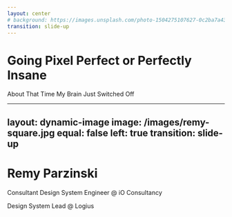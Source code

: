 ```yaml
---
layout: center
# background: https://images.unsplash.com/photo-1504275107627-0c2ba7a43dba?crop=entropy&cs=tinysrgb&fit=crop&fm=jpg&h=1080&ixid=MnwxfDB8MXxyYW5kb218MHw5NDczNDU2Nnx8fHx8fHwxNjk3Nzk1MzMy&ixlib=rb-4.0.3&q=80&utm_campaign=api-credit&utm_medium=referral&utm_source=unsplash_source&w=1920
transition: slide-up
---
```


# Going Pixel Perfect or Perfectly Insane

About That Time My Brain Just Switched Off

<!--
"Yes, ChatGPT did help me with that title"
-->

---
layout: dynamic-image
image: /images/remy-square.jpg
equal: false
left: true
transition: slide-up
---

# Remy Parzinski

<div>

Consultant Design System Engineer @ iO Consultancy

Design System Lead @ Logius
</div>

<!--
## Introduction
"I'll be talking about my personal experience..."

- How it all came to be
- How it was for me & family & friends

## Transition
"But first let me hit you with truth"
-->